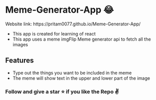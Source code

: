 # Meme-Generator-App 😂

<p>Website link: https://pritam0077.github.io/Meme-Generator-App/</p>

- This app is created for learning of react
- This app uses a meme imgFlip Meme generator api to fetch all the images
  
## Features

- Type out the things you want to be included in the meme
- The meme will show text in the upper and lower part of the image
  
### Follow and give a star ⭐ if you like the Repo ✌️
